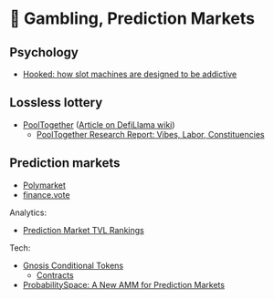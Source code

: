 # 🎰 Gambling, Prediction Markets

## Psychology
- [Hooked: how slot machines are designed to be addictive](https://www.theguardian.com/australia-news/datablog/ng-interactive/2017/sep/28/hooked-how-pokies-are-designed-to-be-addictive)

## Lossless lottery
- [PoolTogether](https://pooltogether.com/) ([Article on DefiLlama wiki](https://wiki.defillama.com/wiki/PoolTogether))
	- [PoolTogether Research Report: Vibes, Labor, Constituencies](https://otherinter.net/research/pooltogether-offchain-report/)

## Prediction markets
- [Polymarket](https://polymarket.com/)
- [finance.vote](https://finance.vote/)

Analytics:
- [Prediction Market TVL Rankings](https://defillama.com/protocols/Prediction%20Market)

Tech:
- [Gnosis Conditional Tokens](https://docs.gnosis.io/conditionaltokens/)
	- [Contracts](https://github.com/gnosis/conditional-tokens-contracts)
- [ProbabilitySpace: A New AMM for Prediction Markets](https://medium.com/@BTXWeb3_Channel/probabilityspace-a-new-amm-for-prediction-markets-fdbd72559339)
